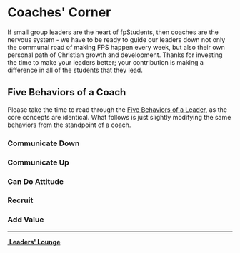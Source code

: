# Coaches' Corner  
If small group leaders are the heart of fpStudents, then coaches are the nervous system - we have to be ready to guide our leaders down not only the communal road of making FPS happen every week, but also their own personal path of Christian growth and development. Thanks for investing the time to make your leaders better; your contribution is making a difference in all of the students that they lead.

## Five Behaviors of a Coach  
Please take the time to read through the [Five Behaviors of a Leader](leaders.md/#five-behaviors-of-a-leader), as the core concepts are identical. What follows is just slightly modifying the same behaviors from the standpoint of a coach.  

### Communicate Down  


### Communicate Up  


### Can Do Attitude  


### Recruit  


### Add Value  



<!--End of Markdown Content-->

<!--Bottom Page Nav Buttons-->
<hr>
<a class="btn btn-default btn-sm" href="/leaders" role="button"><i class="fa fa-arrow-left"></i>&nbsp;<b>Leaders' Lounge</b></a>
